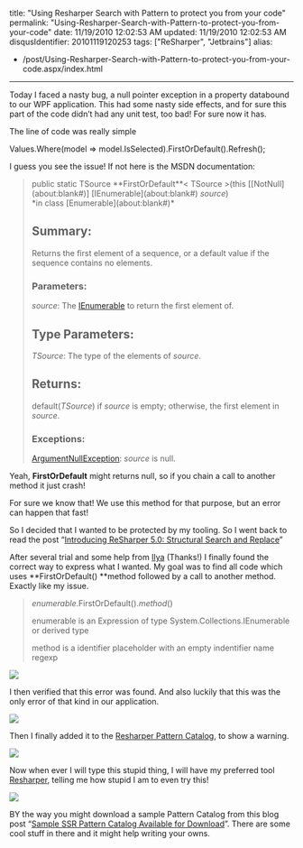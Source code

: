 title: "Using Resharper Search with Pattern to protect you from your code"
permalink: "Using-Resharper-Search-with-Pattern-to-protect-you-from-your-code"
date: 11/19/2010 12:02:53 AM
updated: 11/19/2010 12:02:53 AM
disqusIdentifier: 20101119120253
tags: ["ReSharper", "Jetbrains"]
alias:
 - /post/Using-Resharper-Search-with-Pattern-to-protect-you-from-your-code.aspx/index.html
---
Today I faced a nasty bug, a null pointer exception in a property databound to our WPF application. This had some nasty side effects, and for sure this part of the code didn’t had any unit test, too bad! For sure now it has.

The line of code was really simple
<!-- more -->

Values.Where(model => model.IsSelected).FirstOrDefault().Refresh();

I guess you see the issue! If not here is the MSDN documentation:

> <dl><dt>public static TSource **FirstOrDefault**< TSource >(this [[NotNull](about:blank#)] [IEnumerable](about:blank#)<TSource> <var>source</var>) </dt><dd></dd><dt>*in class [Enumerable](about:blank#)*</dt></dl>
> 
> ## Summary:
> 
> Returns the first element of a sequence, or a default value if the sequence contains no elements.
> 
> ### Parameters:
> 
> <var>source</var>:
> The [IEnumerable<out T>](about:blank#) to return the first element of.
> 
> ## Type Parameters:
> 
> <var>TSource</var>:
> The type of the elements of <var>source</var>.
> 
> ## Returns:
> 
> default(<var>TSource</var>) if <var>source</var> is empty; otherwise, the first element in <var>source</var>.
> 
> ### Exceptions:
> 
> [ArgumentNullException](about:blank#):
> <var>source</var> is null.

Yeah, **FirstOrDefault** might returns null, so if you chain a call to another method it just crash!

For sure we know that! We use this method for that purpose, but an error can happen that fast!

So I decided that I wanted to be protected by my tooling. So I went back to read the post “[Introducing ReSharper 5.0: Structural Search and Replace](http://blogs.jetbrains.com/dotnet/2010/04/introducing-resharper-50-structural-search-and-replace/)”

After several trial and some help from [Ilya](http://resharper.blogspot.com/) (Thanks!) I finally found the correct way to express what I wanted. My goal was to find all code which uses **FirstOrDefault() **method followed by a call to another method. Exactly like my issue.

> $enumerable$.FirstOrDefault().$method$()
> 
> enumerable is an Expression of type System.Collections.IEnumerable or derived type
> 
> method is a identifier placeholder with an empty indentifier name regexp

![](http://farm2.static.flickr.com/1284/5186669137_d9f4f98471_o.png)

I then verified that this error was found. And also luckily that this was the only error of that kind in our application.

![](http://farm5.static.flickr.com/4151/5187275884_fd57929394_o.png)

Then I finally added it to the [Resharper Pattern Catalog](http://www.jetbrains.com/resharper/webhelp/Reference__Windows__Pattern_Catalogue.html), to show a warning.

![](http://farm2.static.flickr.com/1036/5187278260_3509a8c317_o.png)

Now when ever I will type this stupid thing, I will have my preferred tool [Resharper](http://www.jetbrains.com/resharper/), telling me how stupid I am to even try this!

![](http://farm5.static.flickr.com/4113/5187281640_fc10ec4169_o.png)

BY the way you might download a sample Pattern Catalog from this blog post “[Sample SSR Pattern Catalog Available for Download](http://blogs.jetbrains.com/dotnet/2010/06/sample-ssr-pattern-catalog-available-for-download/)”. There are some cool stuff in there and it might help writing your owns.
